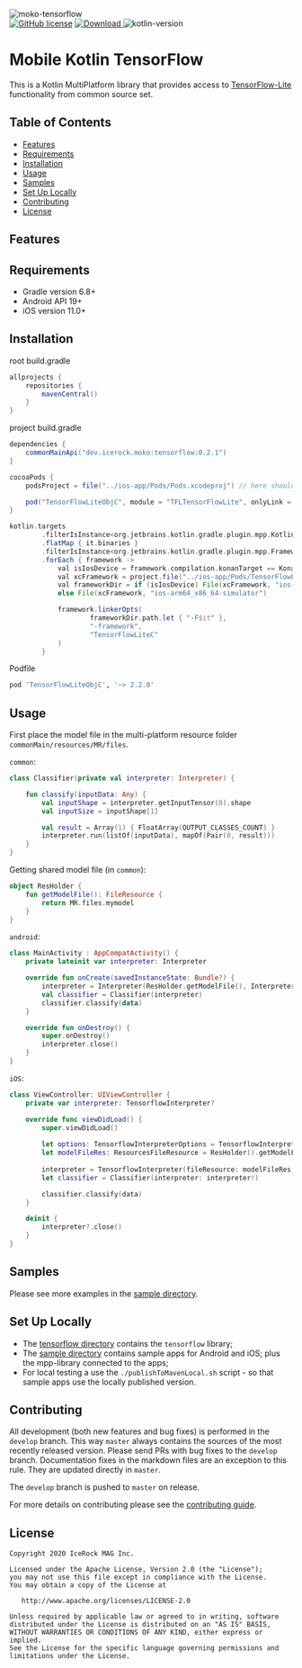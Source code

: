 ![moko-tensorflow](https://user-images.githubusercontent.com/5010169/128705344-f858c4b9-db37-49f7-bb1f-9919f29cb78b.png)  
[![GitHub license](https://img.shields.io/badge/license-Apache%20License%202.0-blue.svg?style=flat)](http://www.apache.org/licenses/LICENSE-2.0) [![Download](https://img.shields.io/maven-central/v/dev.icerock.moko/tensorflow) ](https://repo1.maven.org/maven2/dev/icerock/moko/tensorflow) ![kotlin-version](https://kotlin-version.aws.icerock.dev/kotlin-version?group=dev.icerock.moko&name=tensorflow)

# Mobile Kotlin TensorFlow
This is a Kotlin MultiPlatform library that provides access to [TensorFlow-Lite](https://github.com/tensorflow/tensorflow/tree/master/tensorflow/lite) functionality from
common source set.

## Table of Contents
- [Features](#features)
- [Requirements](#requirements)
- [Installation](#installation)
- [Usage](#usage)
- [Samples](#samples)
- [Set Up Locally](#set-up-locally)
- [Contributing](#contributing)
- [License](#license)

## Features

## Requirements
- Gradle version 6.8+
- Android API 19+
- iOS version 11.0+

## Installation

root build.gradle  
```groovy
allprojects {
    repositories {
        mavenCentral()
    }
}
```

project build.gradle
```groovy
dependencies {
    commonMainApi("dev.icerock.moko:tensorflow:0.2.1")
}

cocoaPods {
    podsProject = file("../ios-app/Pods/Pods.xcodeproj") // here should be path to Pods xcode project

    pod("TensorFlowLiteObjC", module = "TFLTensorFlowLite", onlyLink = true)
}

kotlin.targets
        .filterIsInstance<org.jetbrains.kotlin.gradle.plugin.mpp.KotlinNativeTarget>()
        .flatMap { it.binaries }
        .filterIsInstance<org.jetbrains.kotlin.gradle.plugin.mpp.Framework>()
        .forEach { framework ->
            val isIosDevice = framework.compilation.konanTarget == KonanTarget.IOS_ARM64
            val xcFramework = project.file("../ios-app/Pods/TensorFlowLiteC/Frameworks/TensorFlowLiteC.xcframework/")
            val frameworkDir = if (isIosDevice) File(xcFramework, "ios-arm64")
            else File(xcFramework, "ios-arm64_x86_64-simulator")

            framework.linkerOpts(
                    frameworkDir.path.let { "-F$it" },
                    "-framework",
                    "TensorFlowLiteC"
            )
        }
```

Podfile
```ruby
pod 'TensorFlowLiteObjC', '~> 2.2.0'
```

## Usage

First place the model file in the multi-platform resource folder `commonMain/resources/MR/files`.

`common`:
```kotlin
class Classifier(private val interpreter: Interpreter) {

    fun classify(inputData: Any) {
        val inputShape = interpreter.getInputTensor(0).shape
        val inputSize = inputShape[1]

        val result = Array(1) { FloatArray(OUTPUT_CLASSES_COUNT) }
        interpreter.run(listOf(inputData), mapOf(Pair(0, result)))
    }
}
```

Getting shared model file (in `common`):

```kotlin
object ResHolder {
    fun getModelFile(): FileResource {
        return MR.files.mymodel
    }
}
```

`android`:
```kotlin
class MainActivity : AppCompatActivity() {
    private lateinit var interpreter: Interpreter

    override fun onCreate(savedInstanceState: Bundle?) {
        interpreter = Interpreter(ResHolder.getModelFile(), InterpreterOptions(2, useNNAPI = true), this)
        val classifier = Classifier(interpreter)
        classifier.classify(data)
    }

    override fun onDestroy() {
        super.onDestroy()
        interpreter.close()
    }
}
```

`iOS`:
```swift
class ViewController: UIViewController {
    private var interpreter: TensorflowInterpreter?

    override func viewDidLoad() {
        super.viewDidLoad()
        
        let options: TensorflowInterpreterOptions = TensorflowInterpreterOptions(numThreads: 2)
        let modelFileRes: ResourcesFileResource = ResHolder().getModelFile()
        
        interpreter = TensorflowInterpreter(fileResource: modelFileRes, options: options)
        let classifier = Classifier(interpreter: interpreter!)

        classifier.classify(data)
    }

    deinit {
        interpreter?.close()
    }
}
```

## Samples
Please see more examples in the [sample directory](sample).

## Set Up Locally 
- The [tensorflow directory](tensorflow) contains the `tensorflow` library;
- The [sample directory](sample) contains sample apps for Android and iOS; plus the mpp-library connected to the apps;
- For local testing a use the `./publishToMavenLocal.sh` script - so that sample apps use the locally published version.

## Contributing
All development (both new features and bug fixes) is performed in the `develop` branch. This way `master` always contains the sources of the most recently released version. Please send PRs with bug fixes to the `develop` branch. Documentation fixes in the markdown files are an exception to this rule. They are updated directly in `master`.

The `develop` branch is pushed to `master` on release.

For more details on contributing please see the [contributing guide](CONTRIBUTING.md).

## License
        
    Copyright 2020 IceRock MAG Inc.
    
    Licensed under the Apache License, Version 2.0 (the "License");
    you may not use this file except in compliance with the License.
    You may obtain a copy of the License at
    
       http://www.apache.org/licenses/LICENSE-2.0
    
    Unless required by applicable law or agreed to in writing, software
    distributed under the License is distributed on an "AS IS" BASIS,
    WITHOUT WARRANTIES OR CONDITIONS OF ANY KIND, either express or implied.
    See the License for the specific language governing permissions and
    limitations under the License.
